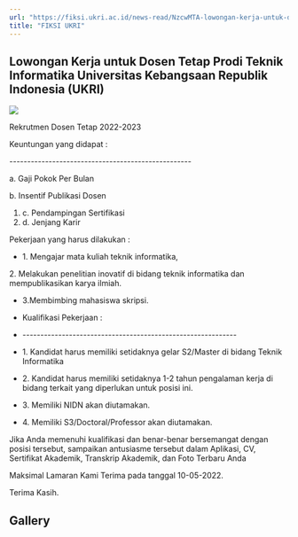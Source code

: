 ```yaml
---
url: "https://fiksi.ukri.ac.id/news-read/NzcwMTA-lowongan-kerja-untuk-dosen-tetap-prodi-teknik-informatika-universitas-kebangsaan-republik-indonesia-ukri"
title: "FIKSI UKRI"
---
```


## Lowongan Kerja untuk Dosen Tetap Prodi Teknik Informatika Universitas Kebangsaan Republik Indonesia (UKRI)

![](https://fiksi.ukri.ac.id/storage/upload/file/berita/thumbnail/file_1722407287_thumbnail.jpg)

Rekrutmen Dosen Tetap 2022-2023



Keuntungan yang didapat :

\-\-\-------------------------------------------------

a. Gaji Pokok Per Bulan

b. Insentif Publikasi Dosen

1. c. Pendampingan Sertifikasi
2. d. Jenjang Karir

Pekerjaan yang harus dilakukan :

- 1\. Mengajar mata kuliah teknik informatika,

2\. Melakukan penelitian inovatif di bidang teknik informatika dan mempublikasikan karya ilmiah.

- 3.Membimbing mahasiswa skripsi.
- Kualifikasi Pekerjaan :


- \-\-\----------------------------------------------------------
- 1\. Kandidat harus memiliki setidaknya gelar S2/Master di bidang Teknik Informatika
- 2\. Kandidat harus memiliki setidaknya 1-2 tahun pengalaman kerja di bidang terkait yang diperlukan untuk posisi ini.
- 3\. Memiliki NIDN akan diutamakan.
- 4\. Memiliki S3/Doctoral/Professor akan diutamakan.

Jika Anda memenuhi kualifikasi dan benar-benar bersemangat dengan posisi tersebut, sampaikan antusiasme tersebut dalam Aplikasi, CV, Sertifikat Akademik, Transkrip Akademik, dan Foto Terbaru Anda

Maksimal Lamaran Kami Terima pada tanggal 10-05-2022.

Terima Kasih.

## Gallery